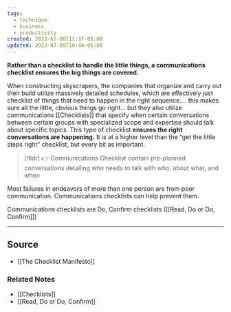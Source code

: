 ```yaml
---
tags:
  - technique
  - business
  - productivity
created: 2023-07-08T11:37-05:00
updated: 2023-07-09T10:44-05:00
---
```

**Rather than a checklist to handle the little things, a communications checklist ensures the big things are covered.**

When constructing skyscrapers, the companies that organize and carry out their build utilize massively detailed schedules, which are effectively just checklist of things that need to happen in the right sequence.... this makes sure all the little, obvious things go right... but they also utilize communications [[Checklists]] that specify when certain conversations between certain groups with specialized scope and expertise should talk about specific topics. This type of checklist **ensures the right conversations are happening.** It is at a higher level than the “get the little steps right” checklist, but every bit as important. 

> [!tldr] 👉 Communications Checklist contain pre-planned conversations detailing who needs to talk with who, about what, and when

Most failures in endeavors of more than one person are from poor communication. Communications checklists can help prevent them.

Communications checklists are Do, Confirm checklists ([[Read, Do or Do, Confirm]])

---

## Source
- [[The Checklist Manifesto]]

### Related Notes
- [[Checklists]] 
- [[Read, Do or Do, Confirm]]